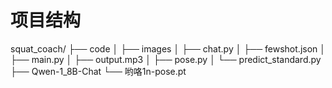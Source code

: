 # 项目结构
squat_coach/
├── code
│   ├── images
│   ├── chat.py
│   ├── fewshot.json
│   ├── main.py
│   ├── output.mp3
│   ├── pose.py
│   └── predict_standard.py
├── Qwen-1_8B-Chat
└── 哟咯1n-pose.pt
